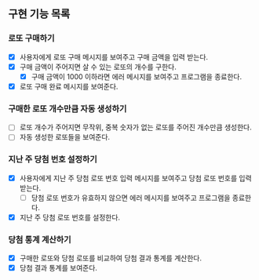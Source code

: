 ## 구현 기능 목록
### 로또 구매하기
- [X] 사용자에게 로또 구매 메시지를 보여주고 구매 금액을 입력 받는다.
- [X] 구매 금액이 주어지면 살 수 있는 로또의 개수를 구한다.
  - [X] 구매 금액이 1000 이하라면 에러 메시지를 보여주고 프로그램을 종료한다.
- [X] 로또 구매 완료 메시지를 보여준다.

### 구매한 로또 개수만큼 자동 생성하기
- [ ] 로또 개수가 주어지면 무작위, 중복 숫자가 없는 로또를 주어진 개수만큼 생성한다.
- [ ] 자동 생성한 로또들을 보여준다.

### 지난 주 당첨 번호 설정하기 
- [X] 사용자에게 지난 주 당첨 로또 번호 입력 메시지를 보여주고 당첨 로또 번호를 입력 받는다.
  - [ ] 당첨 로또 번호가 유효하지 않으면 에러 메시지를 보여주고 프로그램을 종료한다.
- [X] 지난 주 당첨 로또 번호를 설정한다.

### 당첨 통계 계산하기
- [X] 구매한 로또와 당첨 로또를 비교하여 당첨 결과 통계를 계산한다.
- [X] 당첨 결과 통계를 보여준다.